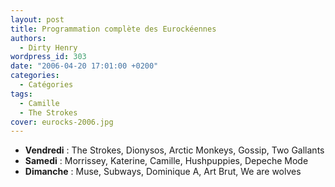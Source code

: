 ```yaml
---
layout: post
title: Programmation complète des Eurockéennes
authors:
  - Dirty Henry
wordpress_id: 303
date: "2006-04-20 17:01:00 +0200"
categories:
  - Catégories
tags:
  - Camille
  - The Strokes
cover: eurocks-2006.jpg
---
```


- **Vendredi** : The Strokes, Dionysos, Arctic Monkeys, Gossip, Two Gallants
- **Samedi** : Morrissey, Katerine, Camille, Hushpuppies, Depeche Mode
- **Dimanche** : Muse, Subways, Dominique A, Art Brut, We are wolves
